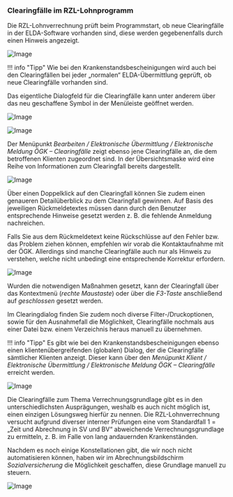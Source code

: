 ### Clearingfälle im RZL-Lohnprogramm

Die RZL-Lohnverrechnung prüft beim Programmstart, ob neue Clearingfälle in der ELDA-Software vorhanden sind, diese werden gegebenenfalls durch einen Hinweis angezeigt.

![Image](<img/image205.png>)

!!! info "Tipp"
    Wie bei den Krankenstandsbescheinigungen wird auch bei den Clearingfällen bei jeder „normalen“ ELDA-Übermittlung geprüft, ob neue Clearingfälle vorhanden sind.

Das eigentliche Dialogfeld für die Clearingfälle kann unter anderem über das neu geschaffene Symbol in der Menüleiste geöffnet werden.

![Image](<img/image206.png>)

![Image](<img/image207.png>)

Der Menüpunkt *Bearbeiten / Elektronische Übermittlung / Elektronische Meldung ÖGK – Clearingfälle* zeigt ebenso jene Clearingfälle an, die dem betroffenen Klienten zugeordnet sind. In der Übersichtsmaske wird eine Reihe von Informationen zum Clearingfall bereits dargestellt.

![Image](<img/image208.png>)

Über einen Doppelklick auf den Clearingfall können Sie zudem einen genaueren Detailüberblick zu dem Clearingfall gewinnen. Auf Basis des jeweiligen Rückmeldetextes müssen dann durch den Benutzer entsprechende Hinweise gesetzt werden z. B. die fehlende Anmeldung nachreichen.

Falls Sie aus dem Rückmeldetext keine Rückschlüsse auf den Fehler bzw. das Problem ziehen können, empfehlen wir vorab die Kontaktaufnahme mit der ÖGK. Allerdings sind manche Clearingfälle auch nur als Hinweis zu verstehen, welche nicht unbedingt eine entsprechende Korrektur erfordern.

![Image](<img/image209.png>)

Wurden die notwendigen Maßnahmen gesetzt, kann der Clearingfall über das Kontextmenü (*rechte Maustaste*) oder über die *F3-Taste* anschließend auf *geschlossen* gesetzt werden.

Im Clearingdialog finden Sie zudem noch diverse Filter-/Druckoptionen, sowie für den Ausnahmefall die Möglichkeit, Clearingfälle nochmals aus einer Datei bzw. einem Verzeichnis heraus manuell zu übernehmen.

!!! info "Tipp"
    Es gibt wie bei den Krankenstandsbescheinigungen ebenso einen klientenübergreifenden (globalen) Dialog, der die Clearingfälle sämtlicher Klienten anzeigt. Dieser kann über den *Menüpunkt Klient / Elektronische Übermittlung / Elektronische Meldung ÖGK – Clearingfälle* erreicht werden.

![Image](<img/image210.png>)

Die Clearingfälle zum Thema Verrechnungsgrundlage gibt es in den unterschiedlichsten Ausprägungen, weshalb es auch nicht möglich ist, einen einzigen Lösungsweg hierfür zu nennen. Die RZL-Lohnverrechnung versucht aufgrund diverser interner Prüfungen eine vom Standardfall 1 = „Zeit und Abrechnung in SV und BV“ abweichende Verrechnungsgrundlage zu ermitteln, z. B. im Falle von lang andauernden Krankenständen.

Nachdem es noch einige Konstellationen gibt, die wir noch nicht automatisieren können, haben wir im Abrechnungsbildschirm *Sozialversicherung* die Möglichkeit geschaffen, diese Grundlage manuell zu steuern.

![Image](<img/image211.png>)
